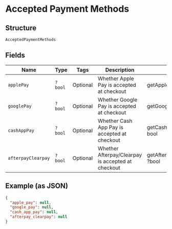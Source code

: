 
# Accepted Payment Methods

## Structure

`AcceptedPaymentMethods`

## Fields

| Name | Type | Tags | Description | Getter | Setter |
|  --- | --- | --- | --- | --- | --- |
| `applePay` | `?bool` | Optional | Whether Apple Pay is accepted at checkout | getApplePay(): ?bool | setApplePay(?bool applePay): void |
| `googlePay` | `?bool` | Optional | Whether Google Pay is accepted at checkout | getGooglePay(): ?bool | setGooglePay(?bool googlePay): void |
| `cashAppPay` | `?bool` | Optional | Whether Cash App Pay is accepted at checkout | getCashAppPay(): ?bool | setCashAppPay(?bool cashAppPay): void |
| `afterpayClearpay` | `?bool` | Optional | Whether Afterpay/Clearpay is accepted at checkout | getAfterpayClearpay(): ?bool | setAfterpayClearpay(?bool afterpayClearpay): void |

## Example (as JSON)

```json
{
  "apple_pay": null,
  "google_pay": null,
  "cash_app_pay": null,
  "afterpay_clearpay": null
}
```

